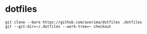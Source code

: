 # dotfiles

    git clone --bare https://github.com/avorima/dotfiles .dotfiles
    git --git-dir=~/.dotfiles --work-tree=~ checkout
